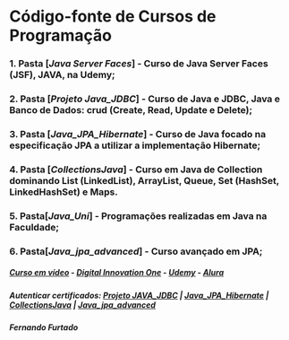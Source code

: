 
# Código-fonte de Cursos de Programação
### 1. Pasta [*Java Server Faces*] - Curso de Java Server Faces (JSF), JAVA, na Udemy;
### 2. Pasta [*Projeto Java_JDBC*] - Curso de Java e JDBC, Java e Banco de Dados: crud (Create, Read, Update e Delete);
### 3. Pasta [*Java_JPA_Hibernate*] - Curso de Java focado na especificação JPA a utilizar a implementação Hibernate;
### 4. Pasta [*CollectionsJava*] - Curso em Java de Collection dominando List (LinkedList), ArrayList, Queue,  Set (HashSet, LinkedHashSet) e Maps.
### 5. Pasta[*Java_Uni*] - Programações realizadas em Java na Faculdade; 
### 6. Pasta[*Java_jpa_advanced*] - Curso avançado em JPA;
##### [Curso em vídeo](https://www.cursoemvideo.com) - [Digital Innovation One](https://www.dio.me//) - [Udemy](https://www.udemy.com/) - [Alura](https://www.alura.com.br)
##### Autenticar certificados: [Projeto JAVA_JDBC](https://cursos.alura.com.br/user/fernando-carrilho-pb/course/jdbc-dao-persistencia/certificate) | [Java_JPA_Hibernate](https://cursos.alura.com.br/user/fernando-carrilho-pb/course/persistencia-jpa-introducao-hibernate/certificate) | [CollectionsJava](https://cursos.alura.com.br/certificate/9f7973ed-2d6b-43fd-bcbe-7ba38c815eeb) | [Java_jpa_advanced](https://www.cursos.alura.com.br/certificate/e0825fae-549a-49d5-9700-6225a23cac02)
##### Fernando Furtado
